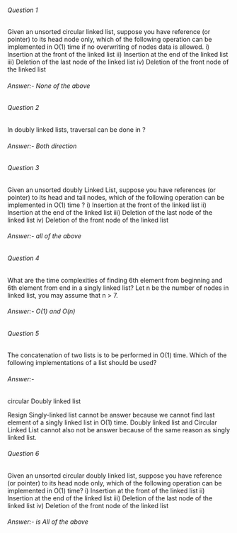 
###### Question 1
Given an unsorted circular linked list, suppose you have reference (or pointer) to its head node only, which of the following operation can be implemented in O(1) time if no overwriting of nodes data is allowed.
i) Insertion at the front of the linked list
ii) Insertion at the end of the linked list
iii) Deletion of the last node of the linked list
iv) Deletion of the front node of the linked list

###### Answer:-  None of the above

###### Question 2
In doubly linked lists, traversal can be done in ?
###### Answer:- Both direction

###### Question 3
Given an unsorted doubly Linked List, suppose you have references (or pointer) to its head and tail nodes, which of the following operation can be implemented in O(1) time ?
i) Insertion at the front of the linked list
ii) Insertion at the end of the linked list
iii) Deletion of the last node of the linked list
iv) Deletion of the front node of the linked list

###### Answer:- all of the above

###### Question 4
What are the time complexities of finding 6th element from beginning and 6th element from end in a singly linked list? Let n be the number of nodes in linked list, you may assume that n > 7.

###### Answer:-  O(1) and O(n)

###### Question 5
The concatenation of two lists is to be performed in O(1) time. Which of the following implementations of a list should be used?
###### Answer:- 
circular Doubly linked list 

Resign Singly-linked list cannot be answer because we cannot find last element of a singly linked list in O(1) time. Doubly linked list and Circular Linked List cannot also not be answer because of the same reason as singly linked list.

###### Question 6 

Given an unsorted circular doubly linked list, suppose you have reference (or pointer) to its head node only, which of the following operation can be implemented in O(1) time?
i) Insertion at the front of the linked list
ii) Insertion at the end of the linked list
iii) Deletion of the last node of the linked list
iv) Deletion of the front node of the linked list
###### Answer:- is All of the above 